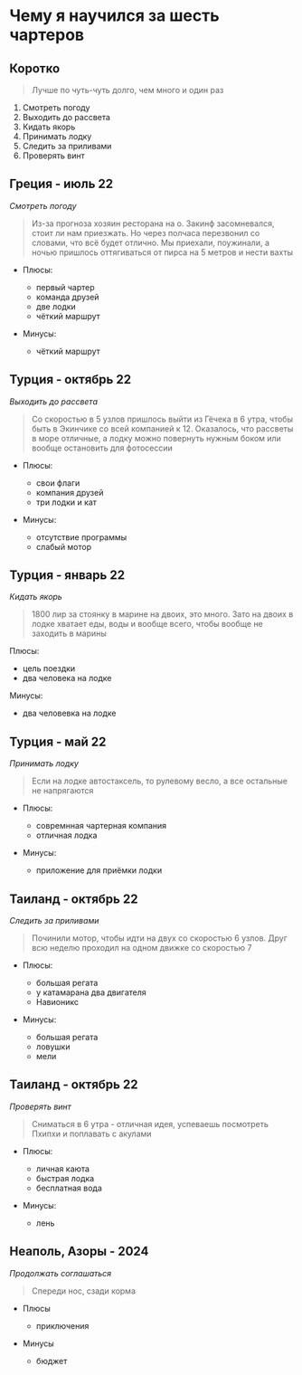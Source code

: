 # Чему я научился за шесть чартеров

## Коротко

> Лучше по чуть-чуть долго, чем много и один раз

1. Смотреть погоду
1. Выходить до рассвета
1. Кидать якорь
1. Принимать лодку
1. Следить за приливами
1. Проверять винт

## Греция - июль 22

*Смотреть погоду*

> Из-за прогноза хозяин ресторана на о. Закинф засомневался, стоит ли нам приезжать. Но через полчаса перезвонил со словами, что всё будет отлично. Мы приехали, поужинали, а ночью пришлось оттягиваться от пирса на 5 метров и нести вахты

- Плюсы:
    - первый чартер
    - команда друзей
    - две лодки
    - чёткий маршрут

- Минусы:
    - чёткий маршрут


## Турция - октябрь 22

*Выходить до рассвета*

> Со скоростью в 5 узлов пришлось выйти из Гёчека в 6 утра, чтобы быть в Экинчике со всей компанией к 12. Оказалось, что рассветы в море отличные, а лодку можно повернуть нужным боком или вообще остановить для фотосессии

- Плюсы:
    - свои флаги
    - компания друзей
    - три лодки и кат

- Минусы:
    - отсутствие программы
    - слабый мотор


## Турция - январь 22

*Кидать якорь*

> 1800 лир за стоянку в марине на двоих, это много. Зато на двоих в лодке хватает еды, воды и вообще всего, чтобы вообще не заходить в марины

Плюсы:

- цель поездки
- два человека на лодке

Минусы:

- два человевка на лодке


## Турция - май 22

*Принимать лодку*

> Если на лодке автостаксель, то рулевому весло, а все остальные не напрягаются

- Плюсы:
    - совремнная чартерная компания
    - отличная лодка

- Минусы:
    - приложение для приёмки лодки

## Таиланд - октябрь 22

*Следить за приливами*

> Починили мотор, чтобы идти на двух со скоростью 6 узлов. Друг всю неделю проходил на одном движке со скоростью 7

- Плюсы:
    - большая регата
    - у катамарана два двигателя
    - Навионикс

- Минусы:
    - большая регата
    - ловушки
    - мели


## Таиланд - октябрь 22

*Проверять винт*

> Сниматься в 6 утра - отличная идея, успеваешь посмотреть Пхипхи и поплавать с акулами

- Плюсы:
    - личная каюта
    - быстрая лодка
    - бесплатная вода

- Минусы:
    - лень

## Неаполь, Азоры - 2024

*Продолжать соглашаться*

> Спереди нос, сзади корма

- Плюсы
    - приключения

- Минусы
    - бюджет